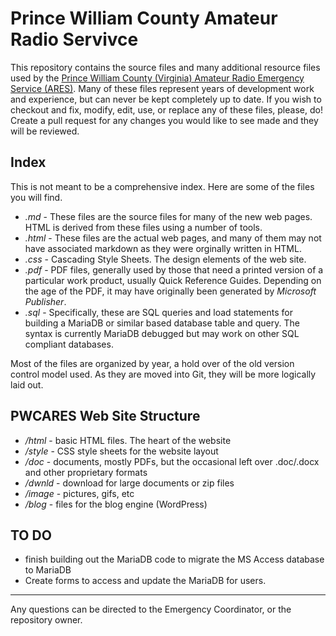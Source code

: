 # Prince William County Amateur Radio Servivce

This repository contains the source files and many additional resource files used by the [Prince William County (Virginia) Amateur Radio Emergency Service (ARES)][link-pwcares]. Many of these files represent years of development work and experience, but can never be kept completely up to date. If you wish to checkout and fix, modify, edit, use, or replace any of these files, please, do! Create a pull request for any changes you would like to see made and they will be reviewed. 

## Index

This is not meant to be a comprehensive index. Here are some of the files you will find.

* *.md* - These files are the source files for many of the new web pages. HTML is derived from these files using a number of tools.
* *.html* - These files are the actual web pages, and many of them may not have associated markdown as they were orginally written in HTML.
* *.css* - Cascading Style Sheets. The design elements of the web site.
* *.pdf* - PDF files, generally used by those that need a printed version of a particular work product, usually Quick Reference Guides. Depending on the age of the PDF, it may have originally been generated by *Microsoft Publisher*.
* *.sql* - Specifically, these are SQL queries and load statements for building a MariaDB or similar based database table and query. The syntax is currently MariaDB debugged but may work on other SQL compliant databases. 

Most of the files are organized by year, a hold over of the old version control model used. As they are moved into Git, they will be more logically laid out. 

## PWCARES Web Site Structure

* */html* - basic HTML files. The heart of the website
* */style* - CSS style sheets for the website layout
* */doc* - documents, mostly PDFs, but the occasional left over .doc/.docx and other proprietary formats
* */dwnld* - download for large documents or zip files
* */image* - pictures, gifs, etc 
* */blog* - files for the blog engine (WordPress)

## TO DO

* finish building out the MariaDB code to migrate the MS Access database to MariaDB
* Create forms to access and update the MariaDB for users. 

---

Any questions can be directed to the Emergency Coordinator, or the repository owner. 








[link-pwcares]: http://www.pwcares.org/